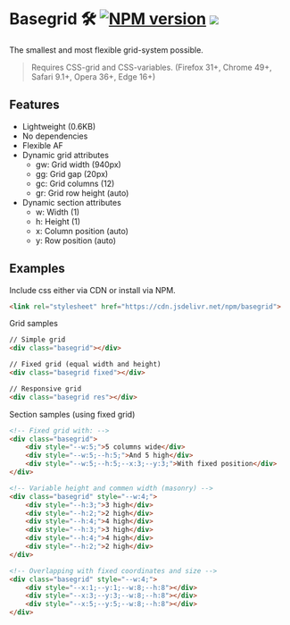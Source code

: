 # Basegrid 🛠 [![NPM version](https://badge.fury.io/js/basegrid.svg)](https://www.npmjs.com/package/basegrid) [![](https://data.jsdelivr.com/v1/package/npm/basegrid/badge?style=rounded)](https://www.jsdelivr.com/package/npm/basegrid)

The smallest and most flexible grid-system possible.
> Requires CSS-grid and CSS-variables.
> (Firefox 31+, Chrome 49+, Safari 9.1+, Opera 36+, Edge 16+)

## Features
- Lightweight (0.6KB)
- No dependencies
- Flexible AF
- Dynamic grid attributes
	- gw: Grid width (940px)
	- gg: Grid gap (20px)
	- gc: Grid columns (12)
	- gr: Grid row height (auto)
- Dynamic section attributes
	- w: Width (1)
	- h: Height (1)
	- x: Column position (auto)
	- y: Row position (auto)

## Examples
Include css either via CDN or install via NPM.
```html
<link rel="stylesheet" href="https://cdn.jsdelivr.net/npm/basegrid">
```

Grid samples
```html
// Simple grid
<div class="basegrid"></div>

// Fixed grid (equal width and height)
<div class="basegrid fixed"></div>

// Responsive grid
<div class="basegrid res"></div>
```

Section samples (using fixed grid)
```html
<!-- Fixed grid with: -->
<div class="basegrid">
	<div style="--w:5;">5 columns wide</div>
	<div style="--w:5;--h:5;">And 5 high</div>
	<div style="--w:5;--h:5;--x:3;--y:3;">With fixed position</div>
</div>

<!-- Variable height and commen width (masonry) -->
<div class="basegrid" style="--w:4;">
	<div style="--h:3;">3 high</div>
	<div style="--h:2;">2 high</div>
	<div style="--h:4;">4 high</div>
	<div style="--h:3;">3 high</div>
	<div style="--h:4;">4 high</div>
	<div style="--h:2;">2 high</div>
</div>

<!-- Overlapping with fixed coordinates and size -->
<div class="basegrid" style="--w:4;">
	<div style="--x:1;--y:1;--w:8;--h:8"></div>
	<div style="--x:3;--y:3;--w:8;--h:8"></div>
	<div style="--x:5;--y:5;--w:8;--h:8"></div>
</div>
```